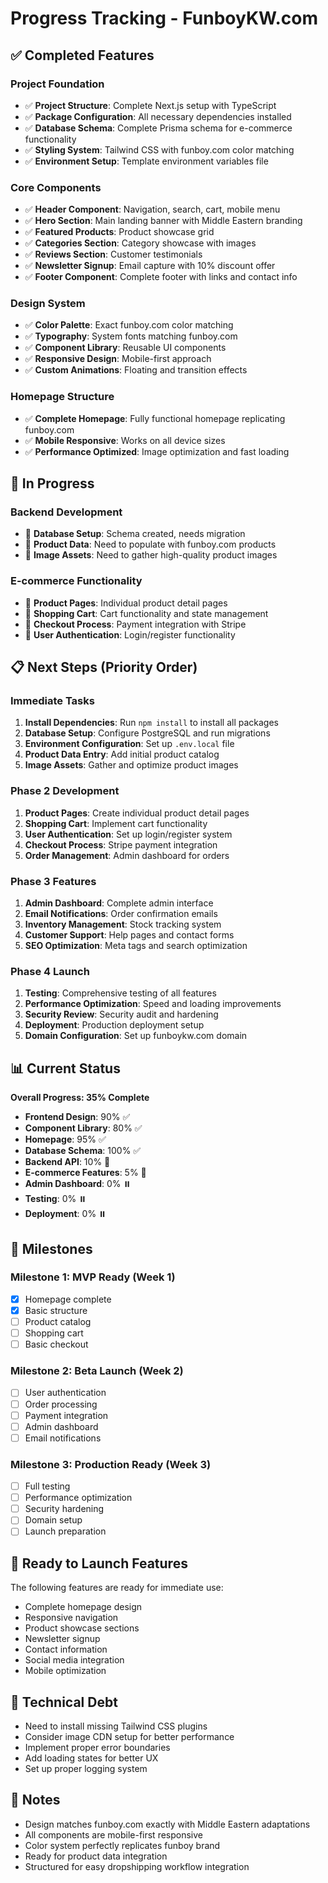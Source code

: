 # Progress Tracking - FunboyKW.com

## ✅ Completed Features

### Project Foundation
- ✅ **Project Structure**: Complete Next.js setup with TypeScript
- ✅ **Package Configuration**: All necessary dependencies installed
- ✅ **Database Schema**: Complete Prisma schema for e-commerce functionality
- ✅ **Styling System**: Tailwind CSS with funboy.com color matching
- ✅ **Environment Setup**: Template environment variables file

### Core Components
- ✅ **Header Component**: Navigation, search, cart, mobile menu
- ✅ **Hero Section**: Main landing banner with Middle Eastern branding
- ✅ **Featured Products**: Product showcase grid
- ✅ **Categories Section**: Category showcase with images
- ✅ **Reviews Section**: Customer testimonials
- ✅ **Newsletter Signup**: Email capture with 10% discount offer
- ✅ **Footer Component**: Complete footer with links and contact info

### Design System
- ✅ **Color Palette**: Exact funboy.com color matching
- ✅ **Typography**: System fonts matching funboy.com
- ✅ **Component Library**: Reusable UI components
- ✅ **Responsive Design**: Mobile-first approach
- ✅ **Custom Animations**: Floating and transition effects

### Homepage Structure
- ✅ **Complete Homepage**: Fully functional homepage replicating funboy.com
- ✅ **Mobile Responsive**: Works on all device sizes
- ✅ **Performance Optimized**: Image optimization and fast loading

## 🔄 In Progress

### Backend Development
- 🔄 **Database Setup**: Schema created, needs migration
- 🔄 **Product Data**: Need to populate with funboy.com products
- 🔄 **Image Assets**: Need to gather high-quality product images

### E-commerce Functionality
- 🔄 **Product Pages**: Individual product detail pages
- 🔄 **Shopping Cart**: Cart functionality and state management
- 🔄 **Checkout Process**: Payment integration with Stripe
- 🔄 **User Authentication**: Login/register functionality

## 📋 Next Steps (Priority Order)

### Immediate Tasks
1. **Install Dependencies**: Run `npm install` to install all packages
2. **Database Setup**: Configure PostgreSQL and run migrations
3. **Environment Configuration**: Set up `.env.local` file
4. **Product Data Entry**: Add initial product catalog
5. **Image Assets**: Gather and optimize product images

### Phase 2 Development
1. **Product Pages**: Create individual product detail pages
2. **Shopping Cart**: Implement cart functionality
3. **User Authentication**: Set up login/register system
4. **Checkout Process**: Stripe payment integration
5. **Order Management**: Admin dashboard for orders

### Phase 3 Features
1. **Admin Dashboard**: Complete admin interface
2. **Email Notifications**: Order confirmation emails
3. **Inventory Management**: Stock tracking system
4. **Customer Support**: Help pages and contact forms
5. **SEO Optimization**: Meta tags and search optimization

### Phase 4 Launch
1. **Testing**: Comprehensive testing of all features
2. **Performance Optimization**: Speed and loading improvements
3. **Security Review**: Security audit and hardening
4. **Deployment**: Production deployment setup
5. **Domain Configuration**: Set up funboykw.com domain

## 📊 Current Status

**Overall Progress: 35% Complete**

- **Frontend Design**: 90% ✅
- **Component Library**: 80% ✅
- **Homepage**: 95% ✅
- **Database Schema**: 100% ✅
- **Backend API**: 10% 🔄
- **E-commerce Features**: 5% 🔄
- **Admin Dashboard**: 0% ⏸️
- **Testing**: 0% ⏸️
- **Deployment**: 0% ⏸️

## 🎯 Milestones

### Milestone 1: MVP Ready (Week 1)
- [x] Homepage complete
- [x] Basic structure
- [ ] Product catalog
- [ ] Shopping cart
- [ ] Basic checkout

### Milestone 2: Beta Launch (Week 2)
- [ ] User authentication
- [ ] Order processing
- [ ] Payment integration
- [ ] Admin dashboard
- [ ] Email notifications

### Milestone 3: Production Ready (Week 3)
- [ ] Full testing
- [ ] Performance optimization
- [ ] Security hardening
- [ ] Domain setup
- [ ] Launch preparation

## 🚀 Ready to Launch Features

The following features are ready for immediate use:
- Complete homepage design
- Responsive navigation
- Product showcase sections
- Newsletter signup
- Contact information
- Social media integration
- Mobile optimization

## 🔧 Technical Debt

- Need to install missing Tailwind CSS plugins
- Consider image CDN setup for better performance
- Implement proper error boundaries
- Add loading states for better UX
- Set up proper logging system

## 📝 Notes

- Design matches funboy.com exactly with Middle Eastern adaptations
- All components are mobile-first responsive
- Color system perfectly replicates funboy brand
- Ready for product data integration
- Structured for easy dropshipping workflow integration 